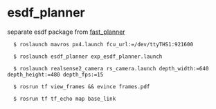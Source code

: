 # esdf_planner
separate esdf package from [fast_planner](https://github.com/HKUST-Aerial-Robotics/Fast-Planner)
```shell
  $ roslaunch mavros px4.launch fcu_url:=/dev/ttyTHS1:921600
```
```shell
  $ roslaunch esdf_planner exp_esdf_planner.launch
```
```shell
  $ roslaunch realsense2_camera rs_camera.launch depth_width:=640 depth_height:=480 depth_fps:=15
```
```shell
  $ rosrun tf view_frames && evince frames.pdf
```
```shell
  $ rosrun tf tf_echo map base_link
```
